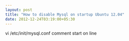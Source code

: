 ```yaml
---
layout: post
title: "How to disable Mysql on startup Ubuntu 12.04"
date: 2012-12-24T03:19:00+05:30
---
```


vi /etc/init/mysql.conf comment start on line
